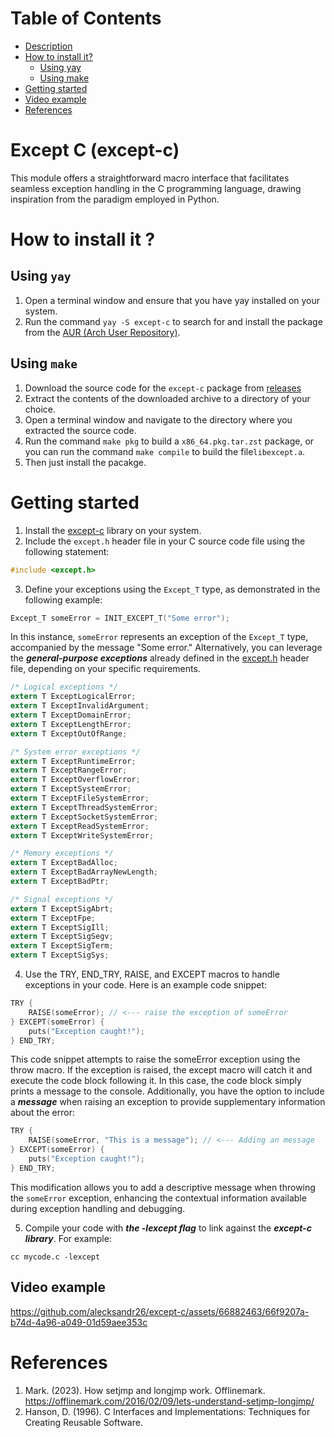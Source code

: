 # Table of Contents
* [Description](https://github.com/alecksandr26/except-c?tab=readme-ov-file#except-c-except-c)
* [How to install it?](https://github.com/alecksandr26/except-c?tab=readme-ov-file#how-to-install-it-)
    * [Using yay](https://github.com/alecksandr26/except-c?tab=readme-ov-file#using-yay)
    * [Using make](https://github.com/alecksandr26/except-c?tab=readme-ov-file#using-make)
* [Getting started](https://github.com/alecksandr26/except-c?tab=readme-ov-file#getting-started)
* [Video example](https://github.com/alecksandr26/except-c?tab=readme-ov-file#video-example)
* [References](https://github.com/alecksandr26/except-c?tab=readme-ov-file#references)

# Except C (except-c)
This module offers a straightforward macro interface that facilitates seamless exception handling in the C programming language, drawing inspiration from the paradigm employed in Python.

# How to install it ?
## Using `yay`
1. Open a terminal window and ensure that you have yay installed on your system.
2. Run the command `yay -S except-c` to search for and install the package from the [AUR (Arch User Repository)](https://aur.archlinux.org/packages/except-c).

## Using `make`
1. Download the source code for the `except-c` package from [releases](https://github.com/alecksandr26/except-c/archive/refs/tags/v2.0.0.tar.gz)
2. Extract the contents of the downloaded archive to a directory of your choice.
3. Open a terminal window and navigate to the directory where you extracted the source code.
4. Run the command `make pkg` to build a `x86_64.pkg.tar.zst` package, or you can run the command `make compile` to build the file`libexcept.a`.
5. Then just install the pacakge.

# Getting started
1. Install the [except-c](https://github.com/alecksandr26/except-c/tree/main?tab=readme-ov-file#how-to-install-it-) library on your system.
2. Include the `except.h` header file in your C source code file using the following statement:
```c
#include <except.h>
```
3. Define your exceptions using the `Except_T` type, as demonstrated in the following example:
```c
Except_T someError = INIT_EXCEPT_T("Some error");
```
In this instance, `someError` represents an exception of the `Except_T` type, accompanied by the message "Some error."
Alternatively, you can leverage the ***general-purpose exceptions*** already defined in the [except.h](https://github.com/alecksandr26/except-c/blob/main/include/except.h) header file, 
depending on your specific requirements.
```c
/* Logical exceptions */
extern T ExceptLogicalError;
extern T ExceptInvalidArgument;
extern T ExceptDomainError;
extern T ExceptLengthError;
extern T ExceptOutOfRange;

/* System error exceptions */
extern T ExceptRuntimeError;
extern T ExceptRangeError;
extern T ExceptOverflowError;
extern T ExceptSystemError;
extern T ExceptFileSystemError;
extern T ExceptThreadSystemError;
extern T ExceptSocketSystemError;
extern T ExceptReadSystemError;
extern T ExceptWriteSystemError;

/* Memory exceptions */
extern T ExceptBadAlloc;
extern T ExceptBadArrayNewLength;
extern T ExceptBadPtr;

/* Signal exceptions */
extern T ExceptSigAbrt;
extern T ExceptFpe;
extern T ExceptSigIll;
extern T ExceptSigSegv;
extern T ExceptSigTerm;
extern T ExceptSigSys;
```

4. Use the TRY, END_TRY, RAISE, and EXCEPT macros to handle exceptions in your code. Here is an example code snippet:
```c
TRY {
    RAISE(someError); // <--- raise the exception of someError
} EXCEPT(someError) {
    puts("Exception caught!");
} END_TRY;
```
This code snippet attempts to raise the someError exception using the throw macro. If the exception is raised, the except macro will catch it and execute the code block following it. 
In this case, the code block simply prints a message to the console.
Additionally, you have the option to include a ***message*** when raising an exception to provide supplementary information about the error:
```c
TRY {
    RAISE(someError, "This is a message"); // <--- Adding an message
} EXCEPT(someError) {
    puts("Exception caught!");
} END_TRY;
```
This modification allows you to add a descriptive message when throwing the `someError` exception, enhancing the contextual 
information available during exception handling and debugging.

5. Compile your code with ***the -lexcept flag*** to link against the ***except-c library***. For example:
```
cc mycode.c -lexcept
```
## Video example




https://github.com/alecksandr26/except-c/assets/66882463/66f9207a-b74d-4a96-a049-01d59aee353c





# References
1. Mark. (2023). How setjmp and longjmp work. Offlinemark. https://offlinemark.com/2016/02/09/lets-understand-setjmp-longjmp/
2. Hanson, D. (1996). C Interfaces and Implementations: Techniques for Creating Reusable Software.
